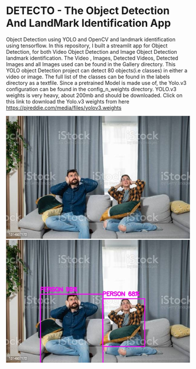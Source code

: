 # DETECTO - The Object Detection And LandMark Identification App
Object Detection using YOLO and OpenCV and landmark identification using tensorflow. In this repository, I built a streamlit app for Object Detection, for both Video Object Detection and Image Object Detection landmark identification.
The Video , Images, Detected Videos, Detected Images and all Images used can be found in the Gallery directory.
This YOLO object Detection project can detect 80 objects(i.e classes) in either a video or image. The full list of the classes can be found in the labels directory as a textfile. Since a pretrained Model is made use of, the Yolo.v3 configuration can be found in the config_n_weights directory. YOLO.v3 weights is very heavy, about 200mb and should be downloaded. Click on this link to download the Yolo.v3 weights from here https://pjreddie.com/media/files/yolov3.weights

![](https://github.com/Divyansh6799/Objectdetection-web-application/blob/master/Gallary/image/img_1.jpg)
![](https://github.com/Divyansh6799/Objectdetection-web-application/blob/master/Gallary/image/detected_img_1.jpg)
